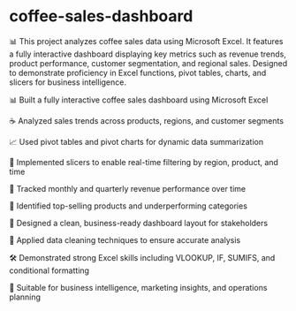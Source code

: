 # coffee-sales-dashboard

📊 This project analyzes coffee sales data using Microsoft Excel. It features a fully interactive dashboard displaying key metrics such as revenue trends, product performance, customer segmentation, and regional sales. Designed to demonstrate proficiency in Excel functions, pivot tables, charts, and slicers for business intelligence.

📊 Built a fully interactive coffee sales dashboard using Microsoft Excel

☕ Analyzed sales trends across products, regions, and customer segments

📈 Used pivot tables and pivot charts for dynamic data summarization

🔄 Implemented slicers to enable real-time filtering by region, product, and time

📅 Tracked monthly and quarterly revenue performance over time

🧠 Identified top-selling products and underperforming categories

💼 Designed a clean, business-ready dashboard layout for stakeholders

📂 Applied data cleaning techniques to ensure accurate analysis

🛠️ Demonstrated strong Excel skills including VLOOKUP, IF, SUMIFS, and conditional formatting

📌 Suitable for business intelligence, marketing insights, and operations planning
